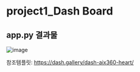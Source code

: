 # project1_Dash Board

 <h2> app.py 결과물</h2>
 
![image](https://github.com/dilicat0813/project1_dash/assets/54574160/d31da3ef-1b87-433b-be18-f4c568adc424)

참조템플릿: https://dash.gallery/dash-aix360-heart/
